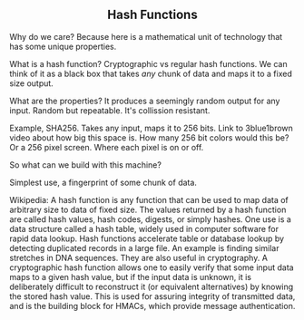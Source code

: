 <center><h2>Hash Functions</h2></center>

Why do we care? Because here is a mathematical unit of technology that has some unique properties.

What is a hash function? Cryptographic vs regular hash functions. We can think of it as a black box that takes *any* chunk of data and maps it to a fixed size output.

What are the properties? It produces a seemingly random output for any input. Random but repeatable. It's collission resistant.

Example, SHA256. Takes any input, maps it to 256 bits. Link to 3blue1brown video about how big this space is. How many 256 bit colors would this be? Or a 256 pixel screen. Where each pixel is on or off.

So what can we build with this machine?

Simplest use, a fingerprint of some chunk of data.

Wikipedia:
A hash function is any function that can be used to map data of arbitrary size to data of fixed size. The values returned by a hash function are called hash values, hash codes, digests, or simply hashes. One use is a data structure called a hash table, widely used in computer software for rapid data lookup. Hash functions accelerate table or database lookup by detecting duplicated records in a large file. An example is finding similar stretches in DNA sequences. They are also useful in cryptography. A cryptographic hash function allows one to easily verify that some input data maps to a given hash value, but if the input data is unknown, it is deliberately difficult to reconstruct it (or equivalent alternatives) by knowing the stored hash value. This is used for assuring integrity of transmitted data, and is the building block for HMACs, which provide message authentication.
